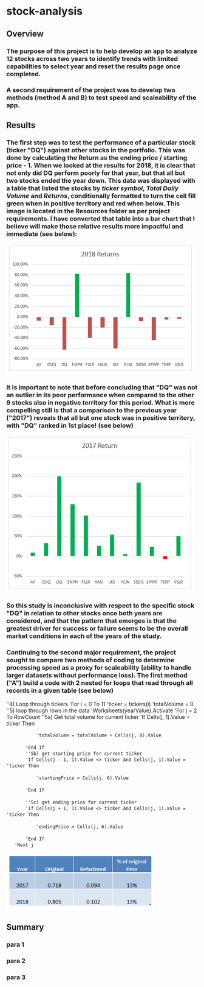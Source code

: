 # stock-analysis

## Overview

### The purpose of this project is to help develop an app to analyze 12 stocks across two years to identify trends with limited capabilities to select year and reset the results page once completed.  

### A second requirement of the project was to develop two methods (method A and B) to test speed and scaleability of the app.

## Results
### The first step was to test the performance of a particular stock (ticker "DQ") against other stocks in the portfolio.  This was done by calculating the Return as the **ending price / starting price - 1**.  When we looked at the results for 2018, it is clear that not only did DQ perform poorly for that year, but that all but two stocks ended the year down.  This data was displayed with a table that listed the stocks by *ticker symbol*, *Total Daily Volume* and *Returns*, conditionally formatted to turn the cell fill green when in positive territory and red when below.  This image is located in the Resources folder as per project requirements.  I have converted that table into a bar chart that I believe will make those relative results more impactful and immediate (see below):

![2018 Returns](https://github.com/cortesh/stock-analysis/blob/main/Resources/VBA_Challange_2018_returns.png)

### It is important to note that before concluding that "DQ" was not an outlier in its poor performance when compared to the other 9 stocks also in negative territory for this period.  What is more compelling still is that a comparison to the previous year ("2017") reveals that  all but one stock was in positive territory, with "DQ" ranked in 1st place! (see below)

![2017 Returns](https://github.com/cortesh/stock-analysis/blob/main/Resources/VBA_Challange_2017_returns.png)

### So this study is inconclusive with respect to the specific stock "DQ" in relation to other stocks once both years are considered, and that the pattern that emerges is that the greatest driver for success or failure seems to be the overall market conditions in each of the years of the study.

### Continuing to the second major requirement, the project sought to compare two methods of coding to determine processing speed as a proxy for scaleability (ability to handle larger datasets without performance loss).  The first method ("A") build a code with 2 nested for loops that read through all records in a given table (see below)

   ''4) Loop through tickers
   'For i = 0 To 11
       'ticker = tickers(i)
       'totalVolume = 0
       ''5) loop through rows in the data
       'Worksheets(yearValue).Activate
       'For j = 2 To RowCount
           ''5a) Get total volume for current ticker
           'If Cells(j, 1).Value = ticker Then

               'totalVolume = totalVolume + Cells(j, 8).Value

           'End If
           ''5b) get starting price for current ticker
           'If Cells(j - 1, 1).Value <> ticker And Cells(j, 1).Value = 'ticker Then

               'startingPrice = Cells(j, 6).Value

           'End If

           ''5c) get ending price for current ticker
           'If Cells(j + 1, 1).Value <> ticker And Cells(j, 1).Value = 'ticker Then

               'endingPrice = Cells(j, 6).Value

           'End If
       'Next j






![Code Performance Comparison](https://github.com/cortesh/stock-analysis/blob/main/Resources/VBA_Challange_Code_Performance_Comparison.png)

## Summary
### para 1
### para 2
### para 3


